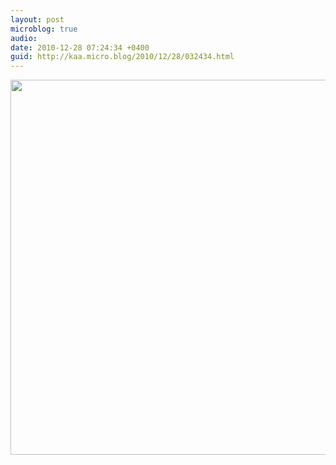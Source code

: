 ```yaml
---
layout: post
microblog: true
audio: 
date: 2010-12-28 07:24:34 +0400
guid: http://kaa.micro.blog/2010/12/28/032434.html
---
```



<img src="https://www.kaa.bz/uploads/2018/167eef153d.jpg" width="600" height="600" />
